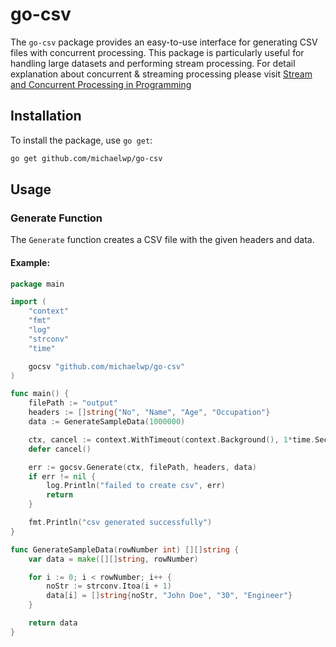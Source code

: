 # go-csv

The `go-csv` package provides an easy-to-use interface for generating CSV files with concurrent processing. This package is particularly useful for handling large datasets and performing stream processing.
For detail explanation about concurrent & streaming processing please visit [Stream and Concurrent Processing in Programming](https://goblog.dev/articles/39)

## Installation

To install the package, use `go get`:

```bash
go get github.com/michaelwp/go-csv
```

## Usage

### Generate Function

The `Generate` function creates a CSV file with the given headers and data.

#### Example:

```go
package main

import (
	"context"
	"fmt"
	"log"
	"strconv"
	"time"

	gocsv "github.com/michaelwp/go-csv"
)

func main() {
	filePath := "output"
	headers := []string{"No", "Name", "Age", "Occupation"}
	data := GenerateSampleData(1000000)

	ctx, cancel := context.WithTimeout(context.Background(), 1*time.Second)
	defer cancel()

	err := gocsv.Generate(ctx, filePath, headers, data)
	if err != nil {
		log.Println("failed to create csv", err)
		return
	}

	fmt.Println("csv generated successfully")
}

func GenerateSampleData(rowNumber int) [][]string {
	var data = make([][]string, rowNumber)

	for i := 0; i < rowNumber; i++ {
		noStr := strconv.Itoa(i + 1)
		data[i] = []string{noStr, "John Doe", "30", "Engineer"}
	}

	return data
}
